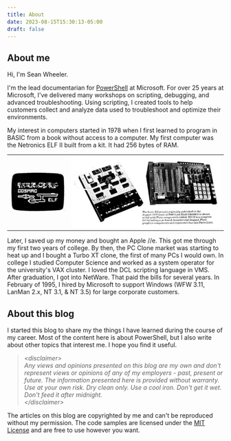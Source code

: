 ```yaml
---
title: About
date: 2023-08-15T15:30:13-05:00
draft: false
---
```


## About me

Hi, I'm Sean Wheeler.

I'm the lead documentarian for [PowerShell][02] at Microsoft. For over 25 years at Microsoft, I've
delivered many workshops on scripting, debugging, and advanced troubleshooting. Using scripting, I
created tools to help customers collect and analyze data used to troubleshoot and optimize their
environments.

My interest in computers started in 1978 when I first learned to program in BASIC from a book
without access to a computer. My first computer was the Netronics ELF II built from a kit. It had
256 bytes of RAM.

|                       |                                 |
| --------------------- | ------------------------------- |
| ![Elf 2 graphics][04] | ![Netronics Elf 2 computer][01] |

Later, I saved up my money and bought an Apple //e. This got me through my first two years of
college. By then, the PC Clone market was starting to heat up and I bought a Turbo XT clone, the
first of many PCs I would own. In college I studied Computer Science and worked as a system operator
for the university's VAX cluster. I loved the DCL scripting language in VMS. After graduation, I got
into NetWare. That paid the bills for several years. In February of 1995, I hired by Microsoft to
support Windows (WFW 3.11, LanMan 2.x, NT 3.1, & NT 3.5) for large corporate customers.

## About this blog

I started this blog to share my the things I have learned during the course of my career. Most of
the content here is about PowerShell, but I also write about other topics that interest me. I hope
you find it useful.

> _&lt;disclaimer&gt;_<br>
> _Any views and opinions presented on this blog are my own and don't represent views or opinions of
> any of my employers - past, present or future. The information presented here is provided without
> warranty. Use at your own risk. Dry clean only. Use a cool iron. Don't get it wet. Don't feed it
> after midnight._<br>
> _&lt;/disclaimer&gt;_

The articles on this blog are copyrighted by me and can't be reproduced without my permission. The
code samples are licensed under the [MIT License][03] and are free to use however you want.

<!-- link references -->
[01]: elfphoto.png
[02]: https://learn.microsoft.com/powershell
[03]: https://opensource.org/licenses/MIT
[04]: tvgrafik.png

